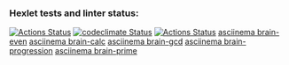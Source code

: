 ### Hexlet tests and linter status:
[![Actions Status](https://github.com/mkolotovich/frontend-project-lvl1/workflows/hexlet-check/badge.svg)](https://github.com/mkolotovich/frontend-project-lvl1/actions)
[![codeclimate Status](https://api.codeclimate.com/v1/badges/11000177eef0aeeed376/maintainability)](https://codeclimate.com/github/mkolotovich/frontend-project-lvl1/maintainability)
[![Actions Status](https://github.com/mkolotovich/frontend-project-lvl1/workflows/ESLint-check/badge.svg)](https://github.com/mkolotovich/frontend-project-lvl1/actions)
[asciinema brain-even](https://asciinema.org/a/4WwXwCLifRqXPmlGlKF3qlpOo)
[asciinema brain-calc](https://asciinema.org/a/HlVNDWPNzdPtykZi0g9OsISbr)
[asciinema brain-gcd](https://asciinema.org/a/1NZbgVdA2AkIl0R83hE2IFu6N)
[asciinema brain-progression](https://asciinema.org/a/eDQG2UKljMthApHYsQHRBWW1a)
[asciinema brain-prime](https://asciinema.org/a/EpElc2iQlwXfBdSt4mGnFrH3A)
